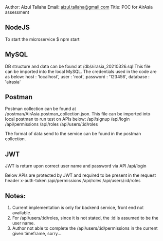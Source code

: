 Author: Aizul Tallaha
Email: aizul.tallaha@gmail.com
Title: POC for AirAsia assessment

NodeJS
-------
To start the microservice
$ npm start

MySQL
--------
DB structure and data can be found at /db/airasia_20210326.sql
This file can be imported into the local MySQL.
The credentials used in the code are as below:
  host     : 'localhost',
  user     : 'root',
  password : '123456',
  database : 'airasia'

Postman
-------
Postman collection can be found at /postman/AirAsia.postman_collection.json.
This file can be imported into local postman to run test on APIs below:
  /api/signup
  /api/login
  /api/permissions
  /api/roles
  /api/users/:id/roles

The format of data send to the service can be found in the postman collection.

JWT
----
JWT is return upon correct user name and password via API /api/login

Below APIs are protected by JWT and required to be present in the request header x-auth-token
/api/permissions
/api/roles
/api/users/:id/roles

Notes:
-------
1) Current implementation is only for backend service, front end not available.
2) For /api/users/:id/roles, since it is not stated, the :id is assumed to be the user name.
3) Author not able to complete the /api/users/:id/permissions in the current given timeframe, sorry...
